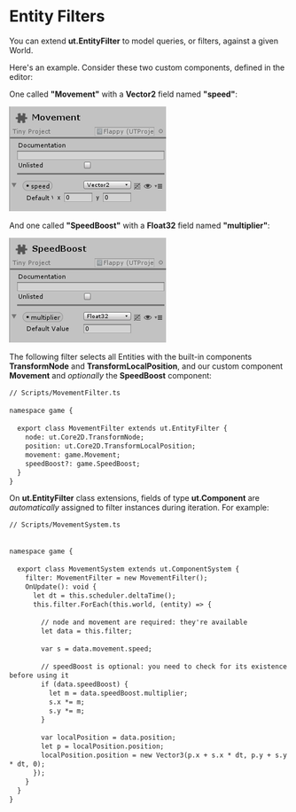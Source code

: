 # Entity Filters

You can extend **ut.EntityFilter** to model queries, or filters, against a given World.

Here's an example. Consider these two custom components, defined in the editor:

One called **"Movement"** with a **Vector2** field named **"speed"**:

![alt_text](images/scripting-component-ex1.png "image_tooltip")

And one called **"SpeedBoost"** with a **Float32** field named **"multiplier"**:

![alt_text](images/scripting-component-ex2.png "image_tooltip")


The following filter selects all Entities with the built-in components **TransformNode** and **TransformLocalPosition**, and our custom component **Movement** and _optionally_ the **SpeedBoost** component:
```
// Scripts/MovementFilter.ts

namespace game {

  export class MovementFilter extends ut.EntityFilter {
    node: ut.Core2D.TransformNode;
    position: ut.Core2D.TransformLocalPosition;
    movement: game.Movement;
    speedBoost?: game.SpeedBoost;
  }
}
```

On **ut.EntityFilter** class extensions, fields of type **ut.Component** are _automatically_ assigned to filter instances during iteration. For example:
```
// Scripts/MovementSystem.ts


namespace game {

  export class MovementSystem extends ut.ComponentSystem {
    filter: MovementFilter = new MovementFilter();
    OnUpdate(): void {
      let dt = this.scheduler.deltaTime();
      this.filter.ForEach(this.world, (entity) => {

        // node and movement are required: they're available
        let data = this.filter;

        var s = data.movement.speed;

        // speedBoost is optional: you need to check for its existence before using it
        if (data.speedBoost) {
          let m = data.speedBoost.multiplier;
          s.x *= m;
          s.y *= m;
        }

        var localPosition = data.position;
        let p = localPosition.position;
        localPosition.position = new Vector3(p.x + s.x * dt, p.y + s.y * dt, 0);
      });
    }
  }
}
```